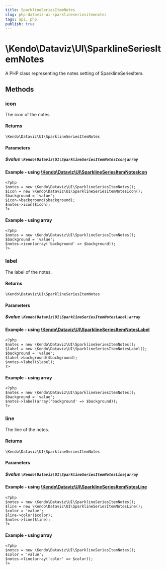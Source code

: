 ```yaml
---
title: SparklineSeriesItemNotes
slug: php-dataviz-ui-sparklineseriesitemnotes
tags: api, php
publish: true
---
```


# \Kendo\Dataviz\UI\SparklineSeriesItemNotes

A PHP class representing the notes setting of SparklineSeriesItem.


## Methods

### icon

The icon of the notes.

#### Returns
`\Kendo\Dataviz\UI\SparklineSeriesItemNotes`

#### Parameters

##### $value `\Kendo\Dataviz\UI\SparklineSeriesItemNotesIcon|array`


#### Example - using [\Kendo\Dataviz\UI\SparklineSeriesItemNotesIcon](/api/wrappers/php/Kendo/Dataviz/UI/SparklineSeriesItemNotesIcon)
    <?php
    $notes = new \Kendo\Dataviz\UI\SparklineSeriesItemNotes();
    $icon = new \Kendo\Dataviz\UI\SparklineSeriesItemNotesIcon();
    $background = 'value';
    $icon->background($background);
    $notes->icon($icon);
    ?>

#### Example - using array

    <?php
    $notes = new \Kendo\Dataviz\UI\SparklineSeriesItemNotes();
    $background = 'value';
    $notes->icon(array('background' => $background));
    ?>

### label

The label of the notes.

#### Returns
`\Kendo\Dataviz\UI\SparklineSeriesItemNotes`

#### Parameters

##### $value `\Kendo\Dataviz\UI\SparklineSeriesItemNotesLabel|array`


#### Example - using [\Kendo\Dataviz\UI\SparklineSeriesItemNotesLabel](/api/wrappers/php/Kendo/Dataviz/UI/SparklineSeriesItemNotesLabel)
    <?php
    $notes = new \Kendo\Dataviz\UI\SparklineSeriesItemNotes();
    $label = new \Kendo\Dataviz\UI\SparklineSeriesItemNotesLabel();
    $background = 'value';
    $label->background($background);
    $notes->label($label);
    ?>

#### Example - using array

    <?php
    $notes = new \Kendo\Dataviz\UI\SparklineSeriesItemNotes();
    $background = 'value';
    $notes->label(array('background' => $background));
    ?>

### line

The line of the notes.

#### Returns
`\Kendo\Dataviz\UI\SparklineSeriesItemNotes`

#### Parameters

##### $value `\Kendo\Dataviz\UI\SparklineSeriesItemNotesLine|array`


#### Example - using [\Kendo\Dataviz\UI\SparklineSeriesItemNotesLine](/api/wrappers/php/Kendo/Dataviz/UI/SparklineSeriesItemNotesLine)
    <?php
    $notes = new \Kendo\Dataviz\UI\SparklineSeriesItemNotes();
    $line = new \Kendo\Dataviz\UI\SparklineSeriesItemNotesLine();
    $color = 'value';
    $line->color($color);
    $notes->line($line);
    ?>

#### Example - using array

    <?php
    $notes = new \Kendo\Dataviz\UI\SparklineSeriesItemNotes();
    $color = 'value';
    $notes->line(array('color' => $color));
    ?>

